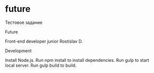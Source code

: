 # future
Тестовое задание

Future

Front-end developer junior Rostislav D.

Development

Install Node.js.
Run npm install to install dependencies.
Run gulp to start local server.
Run gulp build to build.
